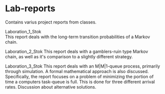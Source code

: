 # Lab-reports
Contains varius project reports from classes.

Laboration_1_Stok<br>
This report deals with the long-term transition probabilities of a Markov chain.

Laboration_2_Stok
This report deals with a gamblers-ruin type Markov chain, as well as it's comparison to a slightly different strategy.

Laboration_3_Stok
This report deals with an M|M|1-queue process, primarily through simulation. A formal mathematical approach is also discussed. Specifically, the report focuses on a problem of minimizing the portion of time a computers task-queue is full. This is done for three different arrival rates. Discussion about alternative solutions.
